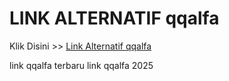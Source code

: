 # LINK ALTERNATIF qqalfa

Klik Disini >> <a href="https://linksto.pages.dev/">Link Alternatif qqalfa </a>

link qqalfa terbaru
link qqalfa 2025